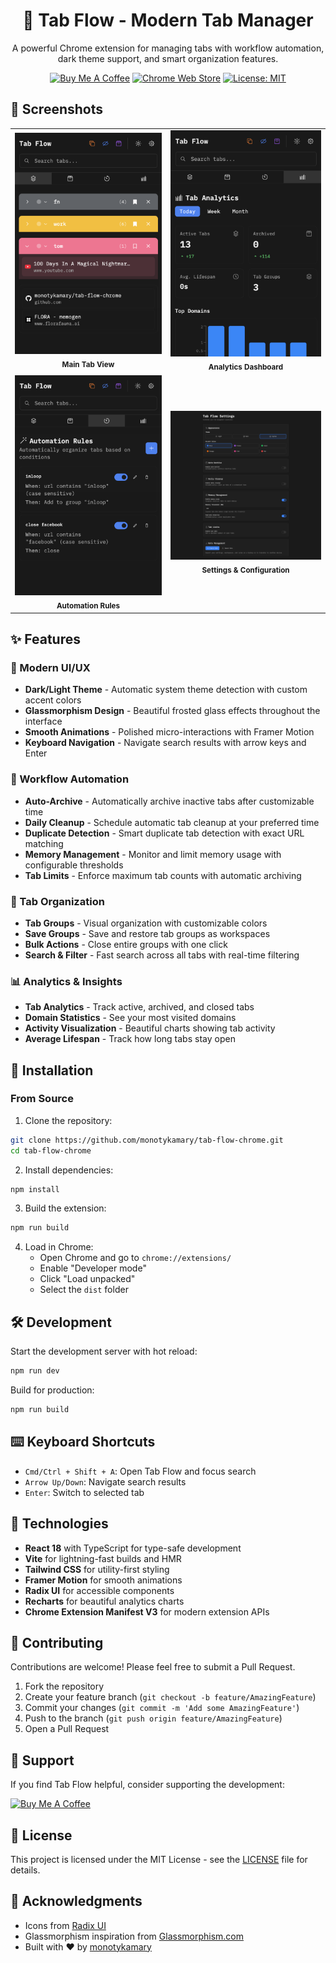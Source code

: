 <div align="center">
  
# 🌊 Tab Flow - Modern Tab Manager

A powerful Chrome extension for managing tabs with workflow automation, dark theme support, and smart organization features.

[![Buy Me A Coffee](https://img.shields.io/badge/Buy%20Me%20A%20Coffee-Support-yellow?style=for-the-badge&logo=buy-me-a-coffee)](https://buymeacoffee.com/monotykamary)
[![Chrome Web Store](https://img.shields.io/badge/Chrome%20Web%20Store-Coming%20Soon-blue?style=for-the-badge&logo=google-chrome)](https://chrome.google.com/webstore)
[![License: MIT](https://img.shields.io/badge/License-MIT-green?style=for-the-badge)](LICENSE)

</div>

## 📸 Screenshots

<table>
  <tr>
    <td align="center">
      <img src="screenshots/tabflow1.png" alt="Tab Flow Main View" width="400"/><br/>
      <sub><b>Main Tab View</b></sub>
    </td>
    <td align="center">
      <img src="screenshots/tabflow2.png" alt="Tab Flow Analytics" width="400"/><br/>
      <sub><b>Analytics Dashboard</b></sub>
    </td>
  </tr>
  <tr>
    <td align="center">
      <img src="screenshots/tabflow4.png" alt="Tab Flow Automations" width="400"/><br/>
      <sub><b>Automation Rules</b></sub>
    </td>
    <td align="center">
      <img src="screenshots/tabflow3.png" alt="Tab Flow Settings" width="400"/><br/>
      <sub><b>Settings & Configuration</b></sub>
    </td>
  </tr>
</table>

## ✨ Features

### 🎨 Modern UI/UX
- **Dark/Light Theme** - Automatic system theme detection with custom accent colors
- **Glassmorphism Design** - Beautiful frosted glass effects throughout the interface
- **Smooth Animations** - Polished micro-interactions with Framer Motion
- **Keyboard Navigation** - Navigate search results with arrow keys and Enter

### 🤖 Workflow Automation
- **Auto-Archive** - Automatically archive inactive tabs after customizable time
- **Daily Cleanup** - Schedule automatic tab cleanup at your preferred time
- **Duplicate Detection** - Smart duplicate tab detection with exact URL matching
- **Memory Management** - Monitor and limit memory usage with configurable thresholds
- **Tab Limits** - Enforce maximum tab counts with automatic archiving

### 💼 Tab Organization
- **Tab Groups** - Visual organization with customizable colors
- **Save Groups** - Save and restore tab groups as workspaces
- **Bulk Actions** - Close entire groups with one click
- **Search & Filter** - Fast search across all tabs with real-time filtering

### 📊 Analytics & Insights
- **Tab Analytics** - Track active, archived, and closed tabs
- **Domain Statistics** - See your most visited domains
- **Activity Visualization** - Beautiful charts showing tab activity
- **Average Lifespan** - Track how long tabs stay open

## 🚀 Installation

### From Source

1. Clone the repository:
```bash
git clone https://github.com/monotykamary/tab-flow-chrome.git
cd tab-flow-chrome
```

2. Install dependencies:
```bash
npm install
```

3. Build the extension:
```bash
npm run build
```

4. Load in Chrome:
   - Open Chrome and go to `chrome://extensions/`
   - Enable "Developer mode"
   - Click "Load unpacked"
   - Select the `dist` folder

## 🛠️ Development

Start the development server with hot reload:
```bash
npm run dev
```

Build for production:
```bash
npm run build
```

## ⌨️ Keyboard Shortcuts

- `Cmd/Ctrl + Shift + A`: Open Tab Flow and focus search
- `Arrow Up/Down`: Navigate search results
- `Enter`: Switch to selected tab

## 🔧 Technologies

- **React 18** with TypeScript for type-safe development
- **Vite** for lightning-fast builds and HMR
- **Tailwind CSS** for utility-first styling
- **Framer Motion** for smooth animations
- **Radix UI** for accessible components
- **Recharts** for beautiful analytics charts
- **Chrome Extension Manifest V3** for modern extension APIs

## 🤝 Contributing

Contributions are welcome! Please feel free to submit a Pull Request.

1. Fork the repository
2. Create your feature branch (`git checkout -b feature/AmazingFeature`)
3. Commit your changes (`git commit -m 'Add some AmazingFeature'`)
4. Push to the branch (`git push origin feature/AmazingFeature`)
5. Open a Pull Request

## 💖 Support

If you find Tab Flow helpful, consider supporting the development:

<a href="https://buymeacoffee.com/monotykamary" target="_blank">
  <img src="https://cdn.buymeacoffee.com/buttons/v2/default-yellow.png" alt="Buy Me A Coffee" height="60" width="217">
</a>

## 📝 License

This project is licensed under the MIT License - see the [LICENSE](LICENSE) file for details.

## 🙏 Acknowledgments

- Icons from [Radix UI](https://www.radix-ui.com/icons)
- Glassmorphism inspiration from [Glassmorphism.com](https://glassmorphism.com/)
- Built with ❤️ by [monotykamary](https://github.com/monotykamary)